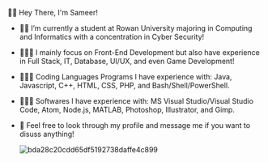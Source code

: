 
👋🏽 Hey There, I'm Sameer!

* ✍🏽 I’m currently a student at Rowan University majoring in Computing and Informatics with a concentration in Cyber Security!

* 🧑🏽‍🔧 I mainly focus on Front-End Development but also have experience in Full Stack, IT, Database, UI/UX, and even Game Development!

* 👨🏽‍💻 Coding Languages Programs I have experience with: Java, Javascript, C++, HTML, CSS, PHP, and Bash/Shell/PowerShell.

* 👨🏽‍🏫 Softwares I have experience with: MS Visual Studio/Visual Studio Code, Atom, Node.js, MATLAB, Photoshop, Illustrator, and Gimp.

* 💬 Feel free to look through my profile and message me if you want to disuss anything!



   ![bda28c20cdd65df5192738daffe4c899](https://user-images.githubusercontent.com/51979703/141211788-8c24d7b5-3a3a-4dc4-b48e-b17e1fed5459.gif)

